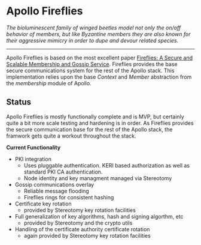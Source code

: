 # Apollo Fireflies

_The bioluminescent family of winged beetles model not only the on/off behavior of members, but like Byzantine members they are also known for their aggressive mimicry in order to dupe and devour related species._

---
Apollo Fireflies is based on the most excellent paper [Fireflies: A Secure and Scalable Membership and Gossip Service](https://ymsir.com/papers/fireflies-tocs.pdf).  Fireflies provides the base secure communications system for the rest of the Apollo stack.  This implementation relies upon the base  _Context_  and  _Member_  abstraction from the  *membership* module of Apollo.

## Status

Apollo Fireflies is mostly functionally complete and is MVP, but certainly quite a bit more scale testing and hardening is in order.  As Fireflies provides the secure communication base for the rest of the Apollo stack, the framwork gets quite a workout throughout the stack.

__Current Functionality__
* PKI integration
    * Uses pluggable authentication. KERI based authorization as well as standard PKI CA authentication.
    * Node identity and key managment managed via Stereotomy
* Gossip communications overlay
    * Reliable message flooding
    * Fireflies rings for consistent hashing
* Certificate key rotation
    * provided by Stereotomy key rotation facilities
* Full generalization of key algorithms, hash and signing algorthm, etc
     * provided by Stereotomy and the crypto utils
* Handling of the certificate authority certificate rotation
    * again provided by Stereotomy key rotation facilities
